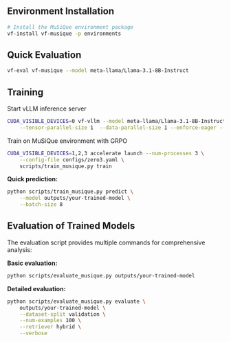 ## Environment Installation

```bash
# Install the MuSiQue environment package
vf-install vf-musique -p environments
```

## Quick Evaluation

```bash
vf-eval vf-musique --model meta-llama/Llama-3.1-8B-Instruct
```

## Training

Start vLLM inference server
```sh
CUDA_VISIBLE_DEVICES=0 vf-vllm --model meta-llama/Llama-3.1-8B-Instruct \
    --tensor-parallel-size 1  --data-parallel-size 1 --enforce-eager --disable-log-requests --gpu-memory-utilization 0.7
```

Train on MuSiQue environment with GRPO
```sh
CUDA_VISIBLE_DEVICES=1,2,3 accelerate launch --num-processes 3 \
    --config-file configs/zero3.yaml \
    scripts/train_musique.py train 
```


**Quick prediction:**
```bash
python scripts/train_musique.py predict \
    --model outputs/your-trained-model \
    --batch-size 8
```

## Evaluation of Trained Models

The evaluation script provides multiple commands for comprehensive analysis:

**Basic evaluation:**
```bash
python scripts/evaluate_musique.py outputs/your-trained-model
```

**Detailed evaluation:**
```bash
python scripts/evaluate_musique.py evaluate \
    outputs/your-trained-model \
    --dataset-split validation \
    --num-examples 100 \
    --retriever hybrid \
    --verbose
```
